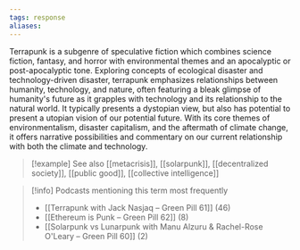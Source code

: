 ```yaml
---
tags: response
aliases:
---
```


Terrapunk is a subgenre of speculative fiction which combines science fiction, fantasy, and horror with environmental themes and an apocalyptic or post-apocalyptic tone. Exploring concepts of ecological disaster and technology-driven disaster, terrapunk emphasizes relationships between humanity, technology, and nature, often featuring a bleak glimpse of humanity's future as it grapples with technology and its relationship to the natural world. It typically presents a dystopian view, but also has potential to present a utopian vision of our potential future. With its core themes of environmentalism, disaster capitalism, and the aftermath of climate change, it offers narrative possibilities and commentary on our current relationship with both the climate and technology.

> [!example] See also
> [[metacrisis]], [[solarpunk]], [[decentralized society]], [[public good]], [[collective intelligence]]

> [!info] Podcasts mentioning this term most frequently
> * [[Terrapunk with Jack Nasjaq – Green Pill 61]] (46)
> * [[Ethereum is Punk – Green Pill 62]] (8)
> * [[Solarpunk vs Lunarpunk with Manu Alzuru & Rachel-Rose O'Leary – Green Pill 60]] (2)
